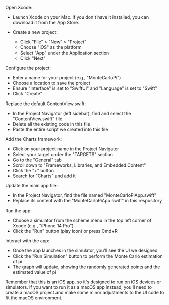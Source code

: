 Open Xcode:
* Launch Xcode on your Mac. If you don't have it installed, you can download it from the App Store.

* Create a new project:
  * Click "File" > "New" > "Project"
  * Choose "iOS" as the platform
  * Select "App" under the Application section
  * Click "Next"

Configure the project:
* Enter a name for your project (e.g., "MonteCarloPi")
* Choose a location to save the project
* Ensure "Interface" is set to "SwiftUI" and "Language" is set to "Swift"
* Click "Create"

Replace the default ContentView.swift:
* In the Project Navigator (left sidebar), find and select the "ContentView.swift" file
* Delete all the existing code in this file
* Paste the entire script we created into this file

Add the Charts framework:
* Click on your project name in the Project Navigator
* Select your target under the "TARGETS" section
* Go to the "General" tab
* Scroll down to "Frameworks, Libraries, and Embedded Content"
* Click the "+" button
* Search for "Charts" and add it

Update the main app file:
* In the Project Navigator, find the file named "MonteCarloPiApp.swift"
* Replace its content with the "MonteCarloPiApp.swift" in this respository

Run the app:
* Choose a simulator from the scheme menu in the top left corner of Xcode (e.g., "iPhone 14 Pro")
* Click the "Run" button (play icon) or press Cmd+R

Interact with the app:
* Once the app launches in the simulator, you'll see the UI we designed
* Click the "Run Simulation" button to perform the Monte Carlo estimation of pi
* The graph will update, showing the randomly generated points and the estimated value of pi

Remember that this is an iOS app, so it's designed to run on iOS devices or simulators. If you want to run it as a macOS app instead, you'll need to create a macOS project and make some minor adjustments to the UI code to fit the macOS environment.

